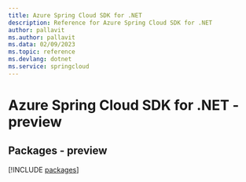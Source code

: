 ```yaml
---
title: Azure Spring Cloud SDK for .NET
description: Reference for Azure Spring Cloud SDK for .NET
author: pallavit
ms.author: pallavit
ms.data: 02/09/2023
ms.topic: reference
ms.devlang: dotnet
ms.service: springcloud
---
```

# Azure Spring Cloud SDK for .NET - preview
## Packages - preview
[!INCLUDE [packages](spring-cloud-index.md)]